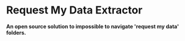 <h1> Request My Data Extractor </h1>

<b> An open source solution to impossible to navigate 'request my data' folders. </b>
